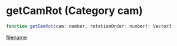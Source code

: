 # getCamRot (Category cam)

```js
function getCamRot(cam: number, rotationOrder: number): Vector3
```

[filename](getCamRot_m.md ':include')